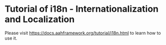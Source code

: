 # Tutorial of i18n - Internationalization and Localization

Please visit https://docs.aahframework.org/tutorial/i18n.html to learn how to use it.
